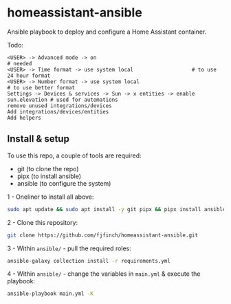 # homeassistant-ansible
Ansible playbook to deploy and configure a Home Assistant container.

Todo:
```
<USER> -> Advanced mode -> on                                                   # needed
<USER> -> Time format -> use system local					# to use 24 hour format
<USER> -> Number format -> use system local                                     # to use better format
Settings -> Devices & services -> Sun -> x entities -> enable sun.elevation	# used for automations
remove unused integrations/devices
Add integrations/devices/entities
Add helpers

```

## Install & setup
To use this repo, a couple of tools are required:

* git (to clone the repo)
* pipx (to install ansible)
* ansible (to configure the system)

1 - Oneliner to install all above:
```bash
sudo apt update && sudo apt install -y git pipx && pipx install ansible --include-deps && . ~/.profile
```

2 - Clone this repository:
```bash
git clone https://github.com/fjfinch/homeassistant-ansible.git
```

3 - Within `ansible/` - pull the required roles:
```bash
ansible-galaxy collection install -r requirements.yml
```

4 - Within `ansible/` - change the variables in `main.yml` & execute the playbook:
```bash
ansible-playbook main.yml -K
```
